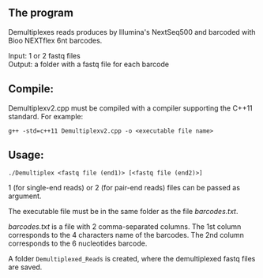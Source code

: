## The program

Demultiplexes reads produces by Illumina's NextSeq500 and barcoded with Bioo NEXTflex 6nt barcodes.

Input: 1 or 2 fastq files  
Output: a folder with a fastq file for each barcode


## Compile:
Demultiplexv2.cpp must be compiled with a compiler supporting the C++11 standard. For example:

```g++ -std=c++11 Demultiplexv2.cpp -o <executable file name>```

## Usage:

```./Demultiplex <fastq file (end1)> [<fastq file (end2)>]```

1 (for single-end reads) or 2 (for pair-end reads) files can be passed as argument.

The executable file must be in the same folder as the file *barcodes.txt*.

*barcodes.txt* is a file with 2 comma-separated columns. 
The 1st column corresponds to the 4 characters name of the barcodes.
The 2nd column corresponds to the 6 nucleotides barcode.

A folder `Demultiplexed_Reads` is created, where the demultiplexed fastq files are saved.
